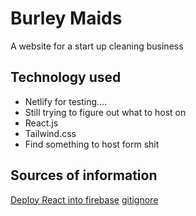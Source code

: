 # Burley Maids
 A website for a start up cleaning business
 
 ## Technology used
  - Netlify for testing....
   - Still trying to figure out what to host on
  - React.js
  - Tailwind.css
  - Find something to host form shit
 
 ## Sources of information
 [Deploy React into firebase](https://www.example.com)
 [gitignore](https://www.toptal.com/developers/gitignore)
 
 
